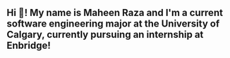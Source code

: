 <h2 align="left">Hi 👋! My name is Maheen Raza and I'm a current software engineering major at the University of Calgary, currently pursuing an internship at Enbridge!</h2>
